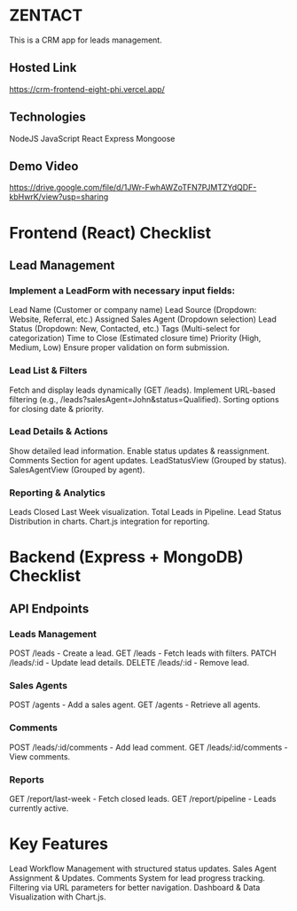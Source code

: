 # ZENTACT

This is a CRM app for leads management.

## Hosted Link

https://crm-frontend-eight-phi.vercel.app/

## Technologies

NodeJS
JavaScript
React
Express
Mongoose

## Demo Video

https://drive.google.com/file/d/1JWr-FwhAWZoTFN7PJMTZYdQDF-kbHwrK/view?usp=sharing

# Frontend (React) Checklist

## Lead Management

### Implement a LeadForm with necessary input fields:

Lead Name (Customer or company name)
Lead Source (Dropdown: Website, Referral, etc.)
Assigned Sales Agent (Dropdown selection)
Lead Status (Dropdown: New, Contacted, etc.)
Tags (Multi-select for categorization)
Time to Close (Estimated closure time)
Priority (High, Medium, Low)
Ensure proper validation on form submission.

### Lead List & Filters

Fetch and display leads dynamically (GET /leads).
Implement URL-based filtering (e.g., /leads?salesAgent=John&status=Qualified).
Sorting options for closing date & priority.

### Lead Details & Actions

Show detailed lead information.
Enable status updates & reassignment.
Comments Section for agent updates.
LeadStatusView (Grouped by status).
SalesAgentView (Grouped by agent).

### Reporting & Analytics

Leads Closed Last Week visualization.
Total Leads in Pipeline.
Lead Status Distribution in charts.
Chart.js integration for reporting.

# Backend (Express + MongoDB) Checklist

## API Endpoints

### Leads Management

POST /leads - Create a lead.
GET /leads - Fetch leads with filters.
PATCH /leads/:id - Update lead details.
DELETE /leads/:id - Remove lead.

### Sales Agents

POST /agents - Add a sales agent.
GET /agents - Retrieve all agents.

### Comments

POST /leads/:id/comments - Add lead comment.
GET /leads/:id/comments - View comments.

### Reports

GET /report/last-week - Fetch closed leads.
GET /report/pipeline - Leads currently active.

# Key Features

Lead Workflow Management with structured status updates.
Sales Agent Assignment & Updates.
Comments System for lead progress tracking.
Filtering via URL parameters for better navigation.
Dashboard & Data Visualization with Chart.js.
